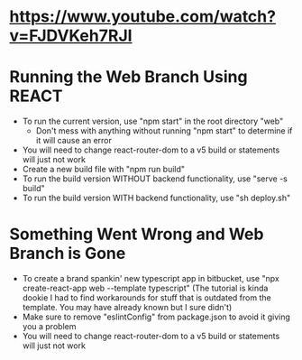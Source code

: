 
# https://www.youtube.com/watch?v=FJDVKeh7RJI 

# Running the Web Branch Using REACT
* To run the current version, use "npm start" in the root directory "web"
    * Don't mess with anything without running "npm start" to determine if it will cause an error
* You will need to change react-router-dom to a v5 build or statements will just not work
* Create a new build file with "npm run build"
* To run the build version WITHOUT backend functionality, use "serve -s build"
* To run the build version WITH backend functionality, use "sh deploy.sh"

# Something Went Wrong and Web Branch is Gone
 * To create a brand spankin' new typescript app in bitbucket, use "npx create-react-app web --template typescript" (The tutorial is kinda dookie 
   I had to find workarounds for stuff that is outdated from the template. You may have already known but I sure didn't)
* Make sure to remove "eslintConfig" from package.json to avoid it giving you a problem
* You will need to change react-router-dom to a v5 build or statements will just not work